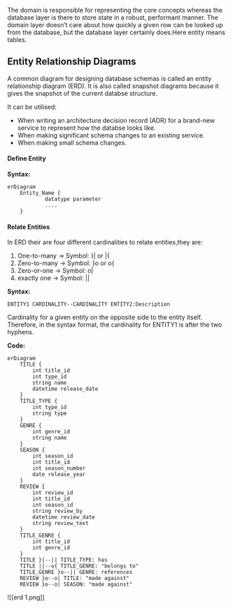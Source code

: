The domain is responsible for representing the core concepts whereas the database layer is there to store state in a robust, performant manner. The domain layer doesn’t care about how quickly a given row can be looked up from the database, but the database layer certainly does.Here entity means tables.

## Entity Relationship Diagrams
A common diagram for designing database schemas is called an entity relationship diagram (ERD). It is also called snapshot diagrams because it gives the snapshot of the current databse structure.

It can be utilised:
* When writing an architecture decision record (ADR) for a brand-new service to represent how the databse looks like.
* When making significant schema changes to an existing service.
* When making small schema changes.

#### Define Entity

**Syntax:**

	erDiagram 
		Entity_Name {
				datatype parameter
				....
		}

#### Relate Entities

In ERD their are four different cardinalities to relate entities,they are:

1. One-to-many  -> Symbol: }| or |{
2. Zero-to-many -> Symbol: }o or o{
3. Zero-or-one -> Symbol: o|
4. exactly one -> Symbol: ||

**Syntax:**

	ENTITY1 CARDINALITY--CARDINALITY ENTITY2:Description

Cardinality for a given entity on the opposite side to the entity itself.
Therefore, in the syntax format, the cardinality for ENTITY1 is after the two hyphens.

**Code:**

	erDiagram
		TITLE {
			int title_id
			int type_id
			string name
			datetime release_date
		}
		TITLE_TYPE {
			int type_id
			string type
		}
		GENRE {
			int genre_id 
			string name
		}
		SEASON {
			int season_id 
			int title_id 
			int season_number
			date release_year
		}
		REVIEW {
			int review_id 
			int title_id 
			int season_id 
			string review_by
			datetime review_date
			string review_text
		}
		TITLE_GENRE {
			int title_id
			int genre_id
		}
		TITLE }|--|| TITLE_TYPE: has
		TITLE ||--o{ TITLE_GENRE: "belongs to"
		TITLE_GENRE }o--|| GENRE: references
		REVIEW }o--o| TITLE: "made against"
		REVIEW }o--o| SEASON: "made against"
![[erd 1.png]]


